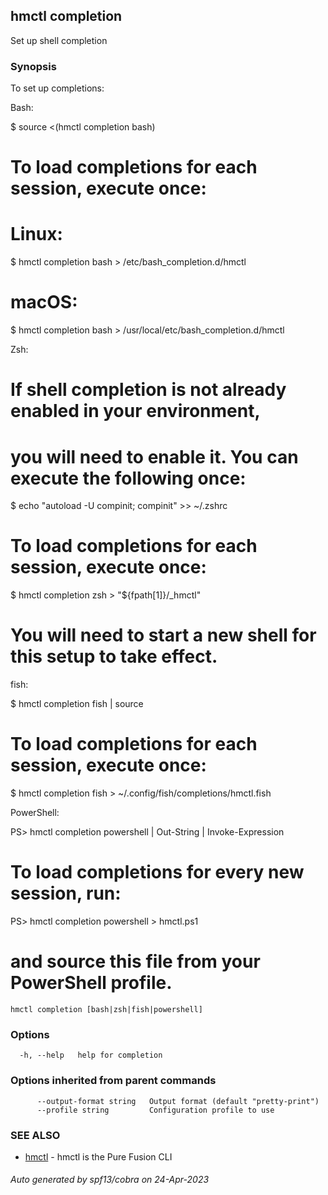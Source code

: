 ## hmctl completion

Set up shell completion

### Synopsis

To set up completions:

Bash:

  $ source <(hmctl completion bash)

  # To load completions for each session, execute once:
  # Linux:
  $ hmctl completion bash > /etc/bash_completion.d/hmctl
  # macOS:
  $ hmctl completion bash > /usr/local/etc/bash_completion.d/hmctl

Zsh:

  # If shell completion is not already enabled in your environment,
  # you will need to enable it.  You can execute the following once:

  $ echo "autoload -U compinit; compinit" >> ~/.zshrc

  # To load completions for each session, execute once:
  $ hmctl completion zsh > "${fpath[1]}/_hmctl"

  # You will need to start a new shell for this setup to take effect.

fish:

  $ hmctl completion fish | source

  # To load completions for each session, execute once:
  $ hmctl completion fish > ~/.config/fish/completions/hmctl.fish

PowerShell:

  PS> hmctl completion powershell | Out-String | Invoke-Expression

  # To load completions for every new session, run:
  PS> hmctl completion powershell > hmctl.ps1
  # and source this file from your PowerShell profile.


```
hmctl completion [bash|zsh|fish|powershell]
```

### Options

```
  -h, --help   help for completion
```

### Options inherited from parent commands

```
      --output-format string   Output format (default "pretty-print")
      --profile string         Configuration profile to use
```

### SEE ALSO

* [hmctl](hmctl.md)	 - hmctl is the Pure Fusion CLI

###### Auto generated by spf13/cobra on 24-Apr-2023
